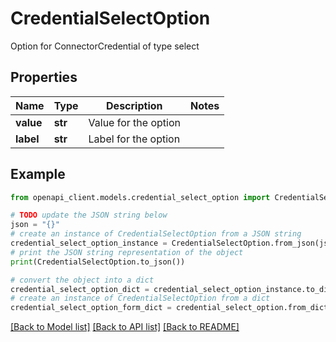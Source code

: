 # CredentialSelectOption

Option for ConnectorCredential of type select

## Properties

Name | Type | Description | Notes
------------ | ------------- | ------------- | -------------
**value** | **str** | Value for the option | 
**label** | **str** | Label for the option | 

## Example

```python
from openapi_client.models.credential_select_option import CredentialSelectOption

# TODO update the JSON string below
json = "{}"
# create an instance of CredentialSelectOption from a JSON string
credential_select_option_instance = CredentialSelectOption.from_json(json)
# print the JSON string representation of the object
print(CredentialSelectOption.to_json())

# convert the object into a dict
credential_select_option_dict = credential_select_option_instance.to_dict()
# create an instance of CredentialSelectOption from a dict
credential_select_option_form_dict = credential_select_option.from_dict(credential_select_option_dict)
```
[[Back to Model list]](../README.md#documentation-for-models) [[Back to API list]](../README.md#documentation-for-api-endpoints) [[Back to README]](../README.md)


